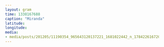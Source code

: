 ```yaml
---
layout: gram
time: 1338167688
caption: "Miranda"
latitude: 
longitude: 
media:
- media/posts/201205/11190354_965643120137221_1681022442_n_17842261672000351.jpg
---
```

